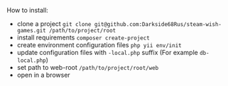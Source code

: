 How to install:

- clone a project `git clone git@github.com:Darkside68Rus/steam-wish-games.git /path/to/project/root`
- install requirements `composer create-project`
- create environment configuration files `php yii env/init`
- update configuration files with `-local.php` suffix (For example `db-local.php`)
- set path to web-root `/path/to/project/root/web`
- open in a browser
